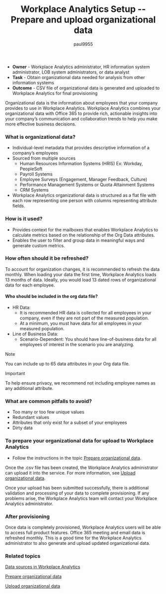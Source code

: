 ﻿---
# Metadata Sample
# required metadata

title: Workplace Analytics Setup -- Prepare and upload organizational data
description: Setup steps to prepare and upload organizational data in Workplace Analytics. 
author: paul9955
ms.author: v-leash
ms.date: 04/19/2018
ms.topic: get-started-article
localization_priority: normal 
ms.prod: wpa
---

* **Owner** - Workplace Analytics administrator, HR information system administrator, LOB system administrators, or data analyst
* **Task** - Obtain organizational data needed for analysis from other information systems
* **Outcome** - CSV file of organizational data is generated and uploaded to Workplace Analytics for final provisioning

Organizational data is the information about employees that your company provides to use in Workplace Analytics. Workplace Analytics combines your organizational data with Office 365 to provide rich, actionable insights into your company’s communication and collaboration trends to help you make more effective business decisions.

### What is organizational data?
- Individual-level metadata that provides descriptive information of a company’s employees
- Sourced from multiple sources
    - Human Resources Information Systems (HRIS) Ex: Workday, PeopleSoft
    - Payroll Systems
    - Employee Surveys (Engagement, Manager Feedback, Culture)
    - Performance Management Systems or Quota Attainment Systems
    - CRM Systems
- Workplace Analytics organizational data is structured as a flat file with each row representing one person with columns representing attribute fields.

### How is it used?

 * Provides context for the mailboxes that enables Workplace Analytics to calculate metrics based on the relationship of the Org Data attributes.
 * Enables the user to filter and group data in meaningful ways and generate custom metrics.

### How often should it be refreshed?
To account for organization changes, it is recommended to refresh the data monthly.
When loading your data the first time, Workplace Analytics loads 13 months of data.  Ideally, you would load 13 dated rows of organizational data for each employee.

#### Who should be included in the org data file?
- HR Data:
    - It is recommended HR data is collected for all employees in your company, even if they are not part of the measured population.
    - At a minimum, you must have data for all employees in your measured population.
- Line of Business Data:
    - Scenario-Dependent: You should have line-of-business data for all employees of interest in the scenario you are analyzing.

> [!Note]
> You can include up to 65 data attributes in your Org data file.

> [!Important]
> To help ensure privacy, we recommend not including employee names as any additional attribute. 

### What are common pitfalls to avoid? 
 * Too many or too few unique values
 * Redundant values
 * Attributes that only exist for a subset of your employees
 * Dirty data

### To prepare your organizational data for upload to Workplace Analytics

<!-- 
After you have created your source .csv file, you can upload it to the Workplace Analytics service. After your data has been successfully uploaded, Workplace Analytics will perform additional validation and processing to complete provisioning. The Workplace Analytics team will contact your Workplace Analytics administrator if any problems arise.
-->

* Follow the instructions in the topic [Prepare organizational data](../Setup/Prepare-organizational-data.md).

Once the .csv file has been created, the Workplace Analytics administrator can upload it into the service. For more information, see [Upload organizational data](../Setup/Upload-organizational-data.md).

Once your upload has been submitted successfully, there is additional validation and processing of your data to complete provisioning. If any problems arise, the Workplace Analytics team will contact your Workplace Analytics administrator.

### After provisioning
Once data is completely provisioned, Workplace Analytics users will be able to access full product features.
Office 365 meeting and email data is refreshed monthly. This is a good time for the Workplace Analytics administrator to also generate and upload updated organizational data.

### Related topics
[Data sources in Workplace Analytics](../Use/Data-sources.md)

[Prepare organizational data](../Setup/Prepare-organizational-data.md) 

[Upload organizational data](../Setup/Upload-organizational-data.md)